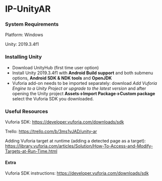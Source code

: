 # IP-UnityAR

### System Requirements
Platform: Windows

Unity: 2019.3.4f1


### Installing Unity
- Download UnityHub (first time user option)
- Install Unity 2019.3.4f1 with **Android Build support** and both submenu options, **Android SDK & NDK tools** and **OpenJDK**
- Vuforia add-on needs to be imported separately: download *Add Vuforia Engine to a Unity Project or upgrade to the latest version* and after opening the Unity project **Assets->Import Package->Custom package** select the Vuforia SDK you downloaded.

### Useful Resources

Vuforia SDK: https://developer.vuforia.com/downloads/sdk

Trello: https://trello.com/b/3ms1vJAD/unity-ar

Adding Vuforia target at runtime (adding a detected page as a target): https://library.vuforia.com/articles/Solution/How-To-Access-and-Modify-Targets-at-Run-Time.html

#### Extra
Vuforia SDK instructions: https://developer.vuforia.com/downloads/sdk
